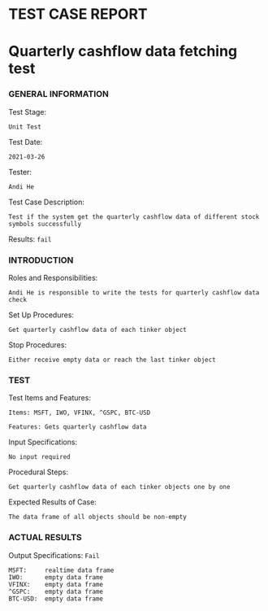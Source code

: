 # TEST CASE REPORT

# Quarterly cashflow data fetching test

### GENERAL INFORMATION

Test Stage: 
```
Unit Test
```
Test Date: 
```
2021-03-26
```
Tester: 
```
Andi He
```
Test Case Description:
```
Test if the system get the quarterly cashflow data of different stock symbols successfully
```
Results:  ``fail`` 
### INTRODUCTION
Roles and Responsibilities:
```
Andi He is responsible to write the tests for quarterly cashflow data check
```
Set Up Procedures: 
```
Get quarterly cashflow data of each tinker object
```
Stop Procedures:
```
Either receive empty data or reach the last tinker object
```
### TEST
Test Items and Features: 
```
Items: MSFT, IWO, VFINX, ^GSPC, BTC-USD
```
```
Features: Gets quarterly cashflow data
```
Input Specifications: 
```
No input required
```
Procedural Steps: 
```
Get quarterly cashflow data of each tinker objects one by one
```
Expected Results of Case:
```
The data frame of all objects should be non-empty
```
### ACTUAL RESULTS
Output Specifications: ``Fail``
```
MSFT:     realtime data frame
IWO:      empty data frame
VFINX:    empty data frame
^GSPC:    empty data frame
BTC-USD:  empty data frame
```
